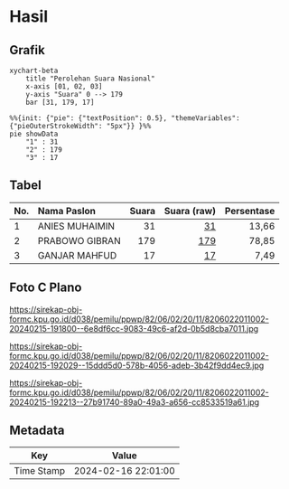 # Hasil

## Grafik

```mermaid
xychart-beta
    title "Perolehan Suara Nasional"
    x-axis [01, 02, 03]
    y-axis "Suara" 0 --> 179
    bar [31, 179, 17]
```

```mermaid
%%{init: {"pie": {"textPosition": 0.5}, "themeVariables": {"pieOuterStrokeWidth": "5px"}} }%%
pie showData
    "1" : 31
    "2" : 179
    "3" : 17
```

## Tabel

| No. | Nama Paslon    | Suara | Suara (raw) | Persentase |
|:--- |:-------------- | -----:| -----------:| ----------:|
| 1   | ANIES MUHAIMIN | 31    | [31][p-1]   | 13,66      |
| 2   | PRABOWO GIBRAN | 179   | [179][p-2]  | 78,85      |
| 3   | GANJAR MAHFUD  | 17    | [17][p-3]   | 7,49       |


[p-1]: https://github.com/gigit-pemilu/pemilu-2024/blob/main/pilpres/hitung-suara/sub/82-maluku-utara/sub/06-halmahera-timur/sub/02-maba/sub/2011-wayafli/sub/002-tps/sub/paslon-1.txt
[p-2]: https://github.com/gigit-pemilu/pemilu-2024/blob/main/pilpres/hitung-suara/sub/82-maluku-utara/sub/06-halmahera-timur/sub/02-maba/sub/2011-wayafli/sub/002-tps/sub/paslon-2.txt
[p-3]: https://github.com/gigit-pemilu/pemilu-2024/blob/main/pilpres/hitung-suara/sub/82-maluku-utara/sub/06-halmahera-timur/sub/02-maba/sub/2011-wayafli/sub/002-tps/sub/paslon-3.txt

## Foto C Plano

https://sirekap-obj-formc.kpu.go.id/d038/pemilu/ppwp/82/06/02/20/11/8206022011002-20240215-191800--6e8df6cc-9083-49c6-af2d-0b5d8cba7011.jpg

https://sirekap-obj-formc.kpu.go.id/d038/pemilu/ppwp/82/06/02/20/11/8206022011002-20240215-192029--15ddd5d0-578b-4056-adeb-3b42f9dd4ec9.jpg

https://sirekap-obj-formc.kpu.go.id/d038/pemilu/ppwp/82/06/02/20/11/8206022011002-20240215-192213--27b91740-89a0-49a3-a656-cc8533519a61.jpg


## Metadata

| Key        | Value               |
| ---------- | ------------------- |
| Time Stamp | 2024-02-16 22:01:00 |



